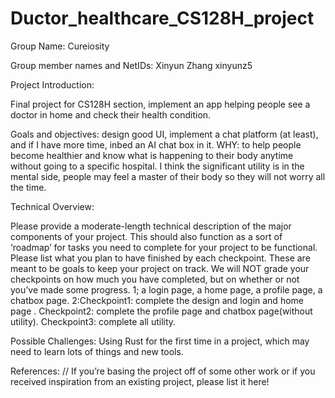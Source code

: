 # Ductor_healthcare_CS128H_project

Group Name: Cureiosity

Group member names and NetIDs: Xinyun Zhang  xinyunz5

Project Introduction:

Final project for CS128H section, implement an app helping people see a doctor in home and check their health condition. 

Goals and objectives: design good UI, implement a chat platform (at least), and if I have more time, inbed an AI chat box in it.
WHY: to help people become healthier and know what is happening to their body anytime without going to a specific hospital. I think the significant utility is in the mental side, people may feel a master of their body so they will not worry all the time.


Technical Overview:

Please provide a moderate-length technical description of the major components of your project. This should also function as a sort of ‘roadmap’ for tasks you need to complete for your project to be functional.
Please list what you plan to have finished by each checkpoint. These are meant to be goals to keep your project on track. We will NOT grade your checkpoints on how much you have completed, but on whether or not you’ve made some progress. 
1; a login page, a home page, a profile page, a chatbox page.
2:Checkpoint1: complete the design and login and home page .
  Checkpoint2: complete the profile page and chatbox page(without utility).
  Checkpoint3: complete all utility.

Possible Challenges:
    Using Rust for the first time in a project, which may need to learn lots of things and new tools.

References:
// If you’re basing the project off of some other work or if you received inspiration from an existing project, please list it here!
